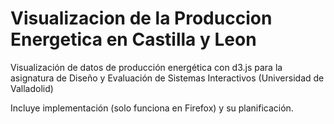 # Visualizacion de la Produccion Energetica en Castilla y Leon

Visualización de datos de producción energética con d3.js para la asignatura
de Diseño y Evaluación de Sistemas Interactivos (Universidad de Valladolid)

Incluye implementación (solo funciona en Firefox) y su planificación.
